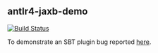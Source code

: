 ## antlr4-jaxb-demo

[![Build Status](https://travis-ci.org/FranklinChen/antlr4-jaxb-demo.png)](https://travis-ci.org/FranklinChen/antlr4-jaxb-demo)

To demonstrate an SBT plugin bug reported [here](https://github.com/sbt/sbt-xjc/issues/15).
